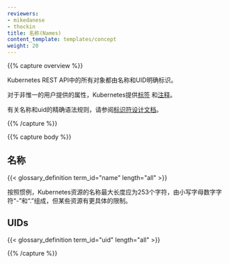 ```yaml
---
reviewers:
- mikedanese
- thockin
title: 名称(Names)
content_template: templates/concept
weight: 20
---
```


{{% capture overview %}}

Kubernetes REST API中的所有对象都由名称和UID明确标识。

对于非惟一的用户提供的属性，Kubernetes提供[标签](/docs/user-guide/labels) 和[注释](/docs/concepts/overview/working-with-objects/annotations/)。 

有关名称和uid的精确语法规则，请参阅[标识符设计文档](https://git.k8s.io/community/contributors/design-proposals/architecture/identifiers.md)。 

{{% /capture %}}


{{% capture body %}}

## 名称

{{< glossary_definition term_id="name" length="all" >}}

按照惯例，Kubernetes资源的名称最大长度应为253个字符，由小写字母数字字符“-”和“.”组成，但某些资源有更具体的限制。

## UIDs

{{< glossary_definition term_id="uid" length="all" >}}

{{% /capture %}}
